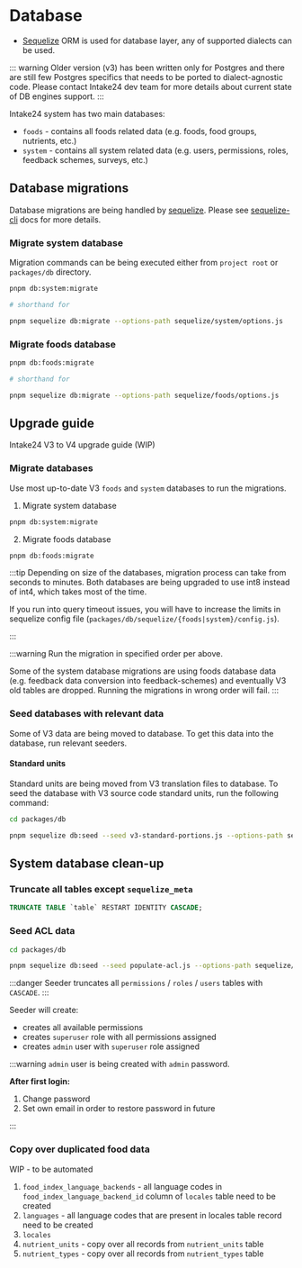 # Database

- [Sequelize](https://sequelize.org) ORM is used for database layer, any of supported dialects can be used.

::: warning
Older version (v3) has been written only for Postgres and there are still few Postgres specifics that needs to be ported to dialect-agnostic code. Please contact Intake24 dev team for more details about current state of DB engines support.
:::

Intake24 system has two main databases:

- `foods` - contains all foods related data (e.g. foods, food groups, nutrients, etc.)
- `system` - contains all system related data (e.g. users, permissions, roles, feedback schemes, surveys, etc.)

## Database migrations

Database migrations are being handled by [sequelize](https://sequelize.org/). Please see [sequelize-cli](https://sequelize.org/docs/v6/other-topics/migrations) docs for more details.

### Migrate system database

Migration commands can be being executed either from `project root` or `packages/db` directory.

```sh
pnpm db:system:migrate

# shorthand for

pnpm sequelize db:migrate --options-path sequelize/system/options.js
```

### Migrate foods database

```sh
pnpm db:foods:migrate

# shorthand for

pnpm sequelize db:migrate --options-path sequelize/foods/options.js
```

## Upgrade guide

Intake24 V3 to V4 upgrade guide (WIP)

### Migrate databases

Use most up-to-date V3 `foods` and `system` databases to run the migrations.

1. Migrate system database

```sh
pnpm db:system:migrate
```

2. Migrate foods database

```sh
pnpm db:foods:migrate
```

:::tip
Depending on size of the databases, migration process can take from seconds to minutes. Both databases are being upgraded to use int8 instead of int4, which takes most of the time.

If you run into query timeout issues, you will have to increase the limits in sequelize config file (`packages/db/sequelize/{foods|system}/config.js`).

:::

:::warning
Run the migration in specified order per above.

Some of the system database migrations are using foods database data (e.g. feedback data conversion into feedback-schemes) and eventually V3 old tables are dropped. Running the migrations in wrong order will fail.
:::

### Seed databases with relevant data

Some of V3 data are being moved to database. To get this data into the database, run relevant seeders.

#### Standard units

Standard units are being moved from V3 translation files to database. To seed the database with V3 source code standard units, run the following command:

```sh
cd packages/db

pnpm sequelize db:seed --seed v3-standard-portions.js --options-path sequelize/foods/options.js
```

## System database clean-up

### Truncate all tables except `sequelize_meta`

```sql
TRUNCATE TABLE `table` RESTART IDENTITY CASCADE;
```

### Seed ACL data

```sh
cd packages/db

pnpm sequelize db:seed --seed populate-acl.js --options-path sequelize/system/options.js
```

:::danger
Seeder truncates all `permissions` / `roles` / `users` tables with `CASCADE`.
:::

Seeder will create:

- creates all available permissions
- creates `superuser` role with all permissions assigned
- creates `admin` user with `superuser` role assigned

:::warning
`admin` user is being created with `admin` password.

**After first login:**

1. Change password
2. Set own email in order to restore password in future

:::

### Copy over duplicated food data

WIP - to be automated

1. `food_index_language_backends` - all language codes in `food_index_language_backend_id` column of `locales` table need to be created
2. `languages` - all language codes that are present in locales table record need to be created
3. `locales`
4. `nutrient_units` - copy over all records from `nutrient_units` table
5. `nutrient_types` - copy over all records from `nutrient_types` table
